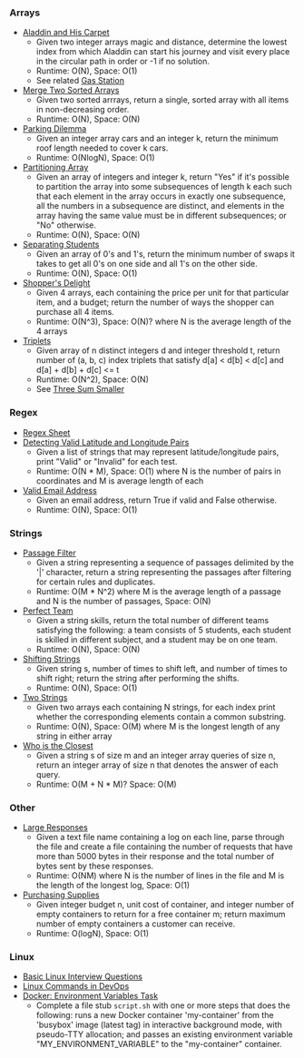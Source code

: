 ### Arrays

* [Aladdin and His Carpet](aladdin_carpet.py)
    * Given two integer arrays magic and distance, determine the lowest index from which Aladdin can start his
    journey and visit every place in the circular path in order or -1 if no solution.
    * Runtime: O(N), Space: O(1)
    * See related [Gas Station](../arrays/gas_station.py)
* [Merge Two Sorted Arrays](merge_sorted_arrays.py)
    * Given two sorted arrrays, return a single, sorted array with all items in non-decreasing order.
    * Runtime: O(N), Space: O(N)
* [Parking Dilemma](parking_dilemma.py)
    * Given an integer array cars and an integer k, return the minimum roof length needed to cover k cars.
    * Runtime: O(NlogN), Space: O(1)
* [Partitioning Array](partitioning_array_length_k.py)
    * Given an array of integers and integer k, return "Yes" if it's possible to partition the array into some
    subsequences of length k each such that each element in the array occurs in exactly one subsequence, all the numbers
    in a subsequence are distinct, and elements in the array having the same value must be in different subsequences; or
    "No" otherwise.
    * Runtime: O(N), Space: O(N)
* [Separating Students](separating_students.py)
    * Given an array of 0's and 1's, return the minimum number of swaps it takes to get all 0's on one side and all 1's
    on the other side.
    * Runtime: O(N), Space: O(1)
* [Shopper's Delight](shoppers_delight.py)
    * Given 4 arrays, each containing the price per unit for that particular item, and a budget; return the number of
    ways the shopper can purchase all 4 items.
    * Runtime: O(N^3), Space: O(N)? where N is the average length of the 4 arrays
* [Triplets](triplets.py)
    * Given array of n distinct integers d and integer threshold t, return number of (a, b, c) index triplets that
    satisfy d[a] < d[b] < d[c] and d[a] + d[b] + d[c] <= t
    * Runtime: O(N^2), Space: O(N)
    * See [Three Sum Smaller](../arrays/three_sum_smaller.py)

### Regex

* [Regex Sheet](regex.md)
* [Detecting Valid Latitude and Longitude Pairs](detecting_valid_latitude_longitude_pairs.py)
    * Given a list of strings that may represent latitude/longitude pairs, print "Valid" or "Invalid" for each test.
    * Runtime: O(N * M), Space: O(1) where N is the number of pairs in coordinates and M is average length of each
* [Valid Email Address](valid_email_addresses.py)
    * Given an email address, return True if valid and False otherwise.
    * Runtime: O(N), Space: O(1)

### Strings

* [Passage Filter](passage_filter.py)
    * Given a string representing a sequence of passages delimited by the '|' character, return a string representing
    the passages after filtering for certain rules and duplicates.
    * Runtime: O(M * N^2) where M is the average length of a passage and N is the number of passages, Space: O(N)
* [Perfect Team](perfect_team.py)
    * Given a string skills, return the total number of different teams satisfying the following: a team consists of 5
    students, each student is skilled in different subject, and a student may be on one team.
    * Runtime: O(N), Space: O(N)
* [Shifting Strings](shifting_strings.py)
    * Given string s, number of times to shift left, and number of times to shift right; return the string after
    performing the shifts.
    * Runtime: O(N), Space: O(1)
* [Two Strings](two_strings.py)
    * Given two arrays each containing N strings, for each index print whether the corresponding elements contain a
    common substring.
    * Runtime: O(N), Space: O(M) where M is the longest length of any string in either array
* [Who is the Closest](who_is_the_closest.py)
    * Given a string s of size m and an integer array queries of size n, return an integer array of size n that denotes
    the answer of each query.
    * Runtime: O(M + N * M)? Space: O(M)
    
### Other

* [Large Responses](large_responses.py)
    * Given a text file name containing a log on each line, parse through the file and create a file containing the
    number of requests that have more than 5000 bytes in their response and the total number of bytes sent by these responses.
    * Runtime: O(NM) where N is the number of lines in the file and M is the length of the longest log, Space: O(1)
* [Purchasing Supplies](purchasing_supplies.py)
    * Given integer budget n, unit cost of container, and integer number of empty containers to return for a free
    container m; return maximum number of empty containers a customer can receive.
    * Runtime: O(logN), Space: O(1)
    
### Linux

* [Basic Linux Interview Questions](../linux/linux-interview-questions.md)
* [Linux Commands in DevOps](../linux/linux-basics.md)
* [Docker: Environment Variables Task](../linux/docker.md)
    * Complete a file stub `script.sh` with one or more steps that does the following: runs a new Docker container
    'my-container' from the 'busybox' image (latest tag) in interactive background mode, with pseudo-TTY allocation; and
    passes an existing environment variable "MY_ENVIRONMENT_VARIABLE" to the "my-container" container.
